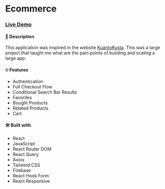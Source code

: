 # Ecommerce

### [Live Demo](https://ecommerce-tiago.vercel.app/)

#### 📝 Description

This application was inspired in the website [KuantoKusta](https://www.kuantokusta.pt/).
This was a large project that taught me what are the pain points of building and scaling a large app.

#### 💡 Features

- Authentication
- Full Checkout Flow
- Conditional Search Bar Results
- Favorites
- Bought Products
- Related Products
- Cart

#### 🛠️ Built with

- React
- JavaScript
- React Router DOM
- React Query
- Axios
- Tailwind CSS
- Firebase
- React Hook Form
- React Responsive
